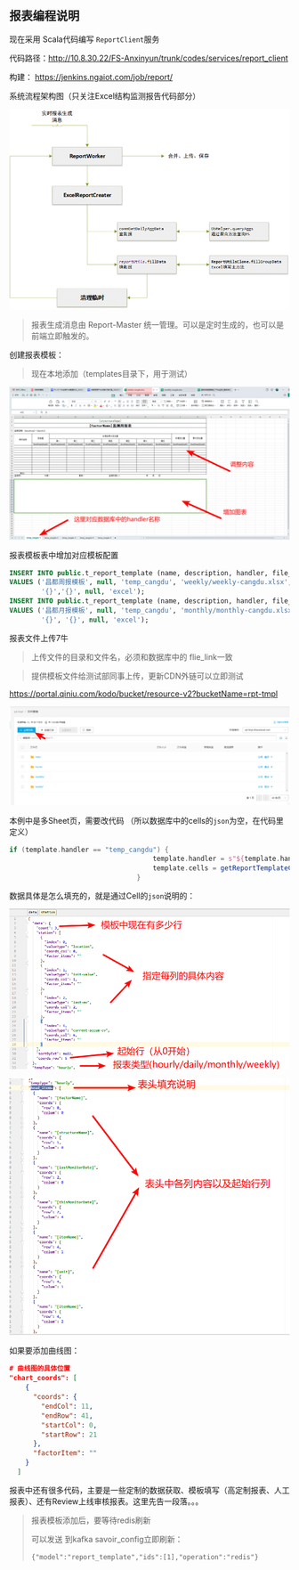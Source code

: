 ## 报表编程说明

现在采用 Scala代码编写 `ReportClient`服务

代码路径：http://10.8.30.22/FS-Anxinyun/trunk/codes/services/report_client

构建： https://jenkins.ngaiot.com/job/report/



系统流程架构图（只关注Excel结构监测报告代码部分）

![image-20241217094803945](imgs/报表编程说明/image-20241217094803945.png)



> 报表生成消息由 Report-Master 统一管理。可以是定时生成的，也可以是前端立即触发的。



创建报表模板：

>  现在本地添加（templates目录下，用于测试）

![image-20241217161553286](imgs/报表编程说明/image-20241217161553286.png)



报表模板表中增加对应模板配置

```sql
INSERT INTO public.t_report_template (name, description, handler, file_link, factor_proto, structure, report_type, manual, cells, struct_type, params, doc_type)
VALUES ('昌都周报模板', null, 'temp_cangdu', 'weekly/weekly-cangdu.xlsx', null, null, 1, false,
        '{}','{}', null, 'excel');
INSERT INTO public.t_report_template (name, description, handler, file_link, factor_proto, structure, report_type, manual, cells, struct_type, params, doc_type)
VALUES ('昌都月报模板', null, 'temp_cangdu', 'monthly/monthly-cangdu.xlsx', null, null, 2, false,
        '{}', '{}', null, 'excel');
```



报表文件上传7牛

> 上传文件的目录和文件名，必须和数据库中的 flie_link一致

> 提供模板文件给测试部同事上传，更新CDN外链可以立即测试

https://portal.qiniu.com/kodo/bucket/resource-v2?bucketName=rpt-tmpl

![image-20241217161831864](imgs/报表编程说明/image-20241217161831864.png)



本例中是多Sheet页，需要改代码 （所以数据库中的cells的`json`为空，在代码里定义）

```scala
if (template.handler == "temp_cangdu") {
                                    template.handler = s"${template.handler}-${factor_items.length}"
                                    template.cells = getReportTemplateConfigCangdu(reportConf.report_type, factor_items.length, template.man_monit)
                                }
```



数据具体是怎么填充的，就是通过Cell的`json`说明的：

![image-20241217162854120](imgs/报表编程说明/image-20241217162854120.png)

![image-20241217163014562](imgs/报表编程说明/image-20241217163014562.png)

如果要添加曲线图：

```json
# 曲线图的具体位置
"chart_coords": [
    {
      "coords": {
        "endCol": 11,
        "endRow": 41,
        "startCol": 0,
        "startRow": 21
      },
      "factorItem": ""
    }
  ]
```





报表中还有很多代码，主要是一些定制的数据获取、模板填写（高定制报表、人工报表）、还有Review上线审核报表。这里先告一段落。。。



> 报表模板添加后，要等待redis刷新
>
> 可以发送 到kafka savoir_config立即刷新：
>
> ```
> {"model":"report_template","ids":[1],"operation":"redis"}
> ```
>
> 


